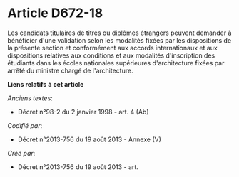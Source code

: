 # Article D672-18

Les candidats titulaires de titres ou diplômes étrangers peuvent demander à bénéficier d'une validation selon les modalités
fixées par les dispositions de la présente section et conformément aux accords internationaux et aux dispositions relatives
aux conditions et aux modalités d'inscription des étudiants dans les écoles nationales supérieures d'architecture fixées par
arrêté du ministre chargé de l'architecture.

**Liens relatifs à cet article**

_Anciens textes_:

  - Décret n°98-2 du 2 janvier 1998 - art. 4 (Ab)

_Codifié par_:

  - Décret n°2013-756 du 19 août 2013 -  Annexe (V)

_Créé par_:

  - Décret n°2013-756 du 19 août 2013 - art.
